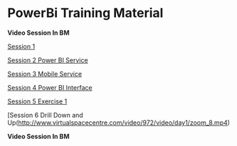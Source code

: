 # PowerBi Training Material


__Video Session In BM__


[Session 1](http://www.virtualspacecentre.com/video/972/video/day1/zoom_1.mp4)


[Session 2 Power BI Service](http://www.virtualspacecentre.com/video/972/video/day1/zoom_2.mp4)


[Session 3 Mobile Service](http://www.virtualspacecentre.com/video/972/video/day1/zoom_4mobile.mp4)


[Session 4 Power BI Interface](http://www.virtualspacecentre.com/video/972/video/day1/zoom_5interface.mp4)


[Session 5 Exercise 1](http://www.virtualspacecentre.com/video/972/video/day1/zoom_7.mp4)


[Session 6 Drill Down and Up(http://www.virtualspacecentre.com/video/972/video/day1/zoom_8.mp4)


__Video Session In BM__
